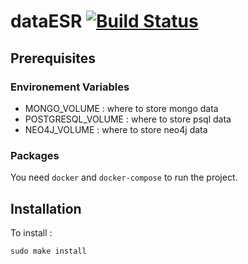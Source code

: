 # dataESR [![Build Status](https://travis-ci.org/entrepreneur-interet-general/dataESR.svg?branch=master)](https://travis-ci.org/entrepreneur-interet-general/dataESR)

## Prerequisites

### Environement Variables

- MONGO_VOLUME : where to store mongo data
- POSTGRESQL_VOLUME : where to store psql data
- NEO4J_VOLUME : where to store neo4j data

### Packages

You need `docker` and `docker-compose` to run the project.

## Installation

To install :

```
sudo make install
```